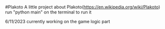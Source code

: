 #Plakoto
A little project about Plakoto(https://en.wikipedia.org/wiki/Plakoto)
run "python main" on the terminal to run it

6/11/2023
currently working on the game logic part


